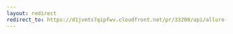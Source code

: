 ```yaml
---
layout: redirect
redirect_to: https://d1jvmts7qipfwv.cloudfront.net/pr/33200/api/allure-report/index.html
---
```

